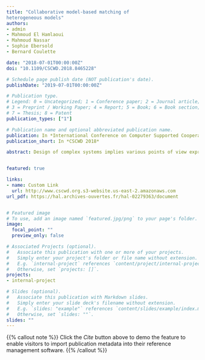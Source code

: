 ```yaml
---
title: "Collaborative model-based matching of
heterogeneous models"
authors:
- admin
- Mahmoud El Hamlaoui
- Mahmoud Nassar
- Sophie Ebersold
- Bernard Coulette

date: "2018-07-01T00:00:00Z"
doi: "10.1109/CSCWD.2018.8465228"

# Schedule page publish date (NOT publication's date).
publishDate: "2019-07-01T00:00:00Z"

# Publication type.
# Legend: 0 = Uncategorized; 1 = Conference paper; 2 = Journal article;
# 3 = Preprint / Working Paper; 4 = Report; 5 = Book; 6 = Book section;
# 7 = Thesis; 8 = Patent
publication_types: ["1"]

# Publication name and optional abbreviated publication name.
publication: In *International Conference on Computer Supported Cooperative Work in Design*
publication_short: In *CSCWD 2018*

abstract: Design of complex systems implies various points of view expressed by stakeholders with different areas of expertise. Each stakeholder describes his model in a Domain Specific Language, according to his point of view. Ensuring the consistency of the global system and building a cross view is a challenging task. It requires the involvement of all stakeholders to produce intermodel correspondences that satisfy their concerns. In this paper, we first introduce a metamodel of collaboration that formalizes collaborative work, then we use this metamodel to define a collaborative process for heterogeneous design models matching. This approach establishes semantic links at metamodel level by following a group decision-making process, then it refines those links semi-automatically at model level by exploiting their semantics.


featured: true

links:
- name: Custom Link
  url: http://www.cscwd.org.s3-website.us-east-2.amazonaws.com
url_pdf: https://hal.archives-ouvertes.fr/hal-02279363/document


# Featured image
# To use, add an image named `featured.jpg/png` to your page's folder.
image:
  focal_point: ""
  preview_only: false

# Associated Projects (optional).
#   Associate this publication with one or more of your projects.
#   Simply enter your project's folder or file name without extension.
#   E.g. `internal-project` references `content/project/internal-project/index.md`.
#   Otherwise, set `projects: []`.
projects:
- internal-project

# Slides (optional).
#   Associate this publication with Markdown slides.
#   Simply enter your slide deck's filename without extension.
#   E.g. `slides: "example"` references `content/slides/example/index.md`.
#   Otherwise, set `slides: ""`.
slides: ""
---
```


{{% callout note %}}
Click the *Cite* button above to demo the feature to enable visitors to import publication metadata into their reference management software.
{{% /callout %}}
